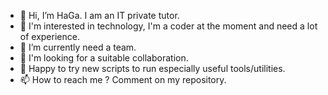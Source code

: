 - 👋 Hi, I’m HaGa. I am an IT private tutor.
- 👀 I'm interested in technology, I'm a coder at the moment and need a lot of experience.
- 🌱 I’m currently need a team.
- 🤝 I'm looking for a suitable collaboration.
- 💞 Happy to try new scripts to run especially useful tools/utilities.
- 📫 How to reach me ? Comment on my repository.
